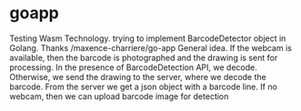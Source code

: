 # goapp
Testing Wasm Technology.
trying to implement BarcodeDetector object in Golang.
Thanks /maxence-charriere/go-app
General idea. 
If the webcam is available, then the barcode is photographed and the drawing is sent for processing. 
In the presence of BarcodeDetection API, we decode. Otherwise, we send the drawing to the server, where we decode the barcode. 
From the server we get a json object with a barcode line.
If no webcam, then we can upload barcode image for detection

